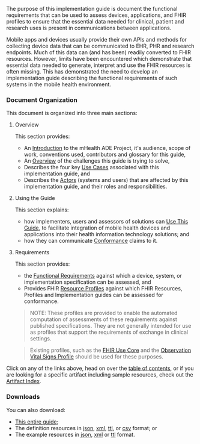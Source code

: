 
The purpose of this implementation guide is document the functional requirements
that can be used to assess devices, applications, and FHIR profiles to ensure that
the essential data needed for clinical, patient and research uses is present in
communications between applications.

Mobile apps and devices usually provide their own APIs and methods for collecting device
data that can be communicated to EHR, PHR and research endpoints. Much of this data
can (and has been) readily converted to FHIR resources. However, limits have
been encountered which demonstrate that essential data needed to generate, interpret
and use the FHIR resources is often missing. This has demonstrated the need to develop
an implementation guide describing the functional requirements of such systems in
the mobile health environment.

### Document Organization
This document is organized into three main sections:

1. Overview

   This section provides:
   * An [Introduction](introduction.html) to the mHealth ADE Project, it's audience, scope of work, conventions used, contributors
     and glossary for this guide,
   * An [Overview](overview.html) of the challenges this guide is trying to solve,
   * Describes the four key [Use Cases](use_cases.html) associated with this implementation guide, and
   * Describes the [Actors](actors.html) (systems and users) that are affected by this implementation guide,
     and their roles and responsibilities.

2. Using the Guide

   This section explains:
   * how implementers, users and assessors of solutions can [Use This Guide](using_this_guide.html),
     to facilitate integration of mobile health devices and applications into their health
     information technology solutions; and
   * how they can communicate [Conformance](conformance.html) claims to it.

3. Requirements

   This section provides:
   * the [Functional Requirements](functional_requirements.html) against which
     a device, system, or implementation specification can be assessed, and
   * Provides FHIR [Resource Profiles](resource_profiles.html) against which
     FHIR Resources, Profiles and Implementation guides can be assessed for conformance.

   > NOTE: These profiles are provided to enable the automated computation of assessments
   > of these requirements against published specifications.  They are not generally intended
   > for use as profiles that support the requirements of exchange in clinical settings.

   > Existing profiles, such as the [FHIR Use Core](https://www.hl7.org/fhir/us/core/) and the
   > [Observation Vital Signs Profile](https://www.hl7.org/fhir/observation-vitalsigns.html)
   > should be used for these purposes.


Click on any of the links above, head on over the [table of contents](toc.html),
or if you are looking for a specific artifact including sample resources,
check out the [Artifact Index](artifacts.html).

### Downloads
You can also download:
* [This entire guide](full-ig.zip);
* The definition resources in [json](definitions.json.zip), [xml](definitions.xml.zip),
  [ttl](definitions.ttl.zip), or [csv](csvs.zip) format; or
* The example resources in [json](examples.json.zip), [xml](examples.xml.zip) or
  [ttl](examples.ttl.zip) format.
